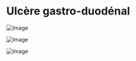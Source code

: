# Ulcère gastro-duodénal

![Image](.//media/gastro/Scan_0001.jpg)

![Image](.//media/gastro/Scan_0001_verso.jpg)

![Image](.//media/gastro/Scan_0002.jpg)
